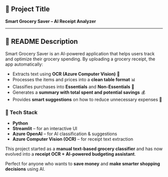 ## 📌 Project Title

**Smart Grocery Saver – AI Receipt Analyzer**

---

## 📖 README Description

Smart Grocery Saver is an AI-powered application that helps users track and optimize their grocery spending. By uploading a grocery receipt, the app automatically:

* Extracts text using **OCR (Azure Computer Vision)** 🧾
* Processes the items and prices into a **clean table format** 📊
* Classifies purchases into **Essentials** and **Non-Essentials** 🛒
* Generates a **summary with total spent and potential savings** 💰
* Provides **smart suggestions** on how to reduce unnecessary expenses 🤖

### 🚀 Tech Stack

* **Python**
* **Streamlit** – for an interactive UI
* **Azure OpenAI** – for AI classification & suggestions
* **Azure Computer Vision (OCR)** – for receipt text extraction

This project started as a **manual text-based grocery classifier** and has now evolved into a **receipt OCR + AI-powered budgeting assistant**.

Perfect for anyone who wants to **save money** and **make smarter shopping decisions** using AI.
